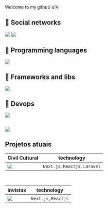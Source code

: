 Welcome to my github 🇧🇷 

## 🔹 Social networks

<a href='https://github.com/marcio1002?tab=followers' target='_blank'>![](https://img.shields.io/github/followers/marcio1002?label=Followers&style=social)</a> <a href='https://www.linkedin.com/in/marcio-a-santos' target='_blank'> ![](https://img.shields.io/static/v1?&style=social&label=LinkeDin&logo=linkedin&message=Marcio-Santos&link=https://www.linkedin.com/in/marcio-a-santos/) </a>

## 🔹 Programming languages
![](https://skillicons.dev/icons?i=javascript,php,python,powershell,bash)

## 🔹 Frameworks and libs
![](https://skillicons.dev/icons?i=laravel,react,angular,vue,bootstrap,tailwind)

## 🔹 Devops
![](https://skillicons.dev/icons?i=linux,aws,heroku)


##
![](https://github-readme-stats.vercel.app/api/top-langs/?username=marcio1002&theme=radical&layout=pie&hide_title=true&langs_count=8)


## Projetos atuais


|**Civil Cultural**| technology |
|------------------|------------|
|![](https://avatars.githubusercontent.com/u/73488089?s=100&u=1bebef5d05c250c406bf9cae1bbfbbfd778bb207&v=4)| `Next.js`, `Reactjs`, `Laravel`|
<br/>

|**Invistax**| technology |
|------------|------------|
|![](https://avatars.githubusercontent.com/u/132791679?s=100&u=d8a20903b01af6a57559200f06271fe652ae5915&v=4)| `Next.js`, `Reactjs`|
<br/>